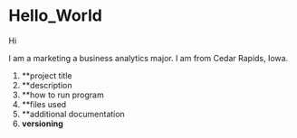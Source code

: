 # Hello_World
Hi

I am a marketing a business analytics major.
I am from Cedar Rapids, Iowa.

1. **project title
2. **description
3. **how to run program 
4. **files used
5. **additional documentation
6. **versioning**

